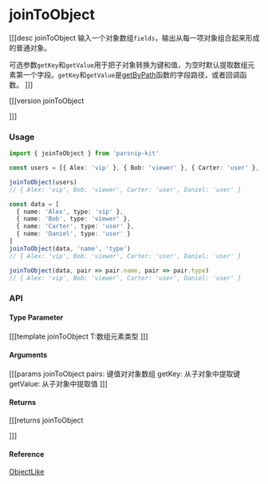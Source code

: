 # joinToObject
      
[[[desc joinToObject
  输入一个对象数组`fields`，输出从每一项对象组合起来形成的普通对象。
 
  可选参数`getKey`和`getValue`用于把子对象转换为键和值，为空时默认提取数组元素第一个字段。`getKey`和`getValue`是[getByPath](../object/getByPath)函数的字段路径，或者回调函数。
]]]

[[[version joinToObject
  
]]]


### Usage

```ts
import { joinToObject } from 'parsnip-kit'

const users = [{ Alex: 'vip' }, { Bob: 'viewer' }, { Carter: 'user' }, { Daniel: 'user' }]

joinToObject(users)
// { Alex: 'vip', Bob: 'viewer', Carter: 'user', Daniel: 'user' }

const data = [
  { name: 'Alex', type: 'vip' },
  { name: 'Bob', type: 'viewer' },
  { name: 'Carter', type: 'user' },
  { name: 'Daniel', type: 'user' }
]
joinToObject(data, 'name', 'type')
// { Alex: 'vip', Bob: 'viewer', Carter: 'user', Daniel: 'user' }

joinToObject(data, pair => pair.name, pair => pair.type)
// { Alex: 'vip', Bob: 'viewer', Carter: 'user', Daniel: 'user' }
```


### API
#### Type Parameter

[[[template joinToObject
T:数组元素类型
]]]

#### Arguments

[[[params joinToObject
pairs: 键值对对象数组
getKey: 从子对象中提取键
getValue: 从子对象中提取值
]]]

#### Returns

[[[returns joinToObject

]]]

#### Reference

[ObjectLike](../common/types#objectlike)